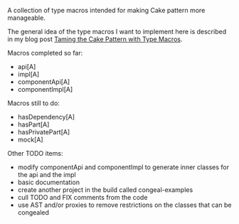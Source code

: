 A collection of type macros intended for making Cake pattern more manageable.

The general idea of the type macros I want to implement here is described in my
blog post [Taming the Cake Pattern with Type
Macros](http://scabl.blogspot.com/2013/03/cbdi-2.html).

Macros completed so far:
  - api[A]
  - impl[A]
  - componentApi[A]
  - componentImpl[A]

Macros still to do:
  - hasDependency[A]
  - hasPart[A]
  - hasPrivatePart[A]
  - mock[A]

Other TODO items:
  - modify componentApi and componentImpl to generate inner classes for the api and the impl
  - basic documentation
  - create another project in the build called congeal-examples
  - cull TODO and FIX comments from the code
  - use AST and/or proxies to remove restrictions on the classes that can be congealed
